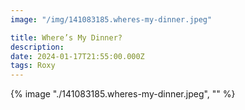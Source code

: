 ```yaml
---
image: "/img/141083185.wheres-my-dinner.jpeg"

title: Where’s My Dinner?
description: 
date: 2024-01-17T21:55:00.000Z
tags: Roxy
---
```

{% image "./141083185.wheres-my-dinner.jpeg", "" %}